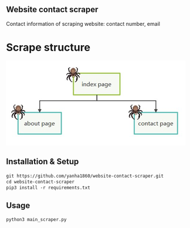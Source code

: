 ## Website contact scraper

Contact information of scraping website: contact number, email

# Scrape structure

![img](https://raw.githubusercontent.com/yanha1860/website-contact-scraper/main/doc/scrape-page-structure.jpg)

## Installation & Setup

```
git https://github.com/yanha1860/website-contact-scraper.git
cd website-contact-scraper
pip3 install -r requirements.txt
```

## Usage

```
python3 main_scraper.py
```

